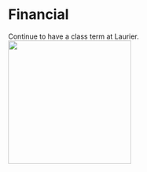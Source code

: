 # Financial
Continue to have a class term at Laurier.
<img src=https://reporter.rit.edu:8443/sites/pubDir/slideShow/08-16/212-1474-47783801.jpg height="250px"/>